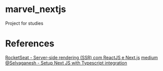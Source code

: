 # marvel_nextjs
Project for studies

# References
[RocketSeat - Server-side rendering (SSR) com ReactJS e Next.js](https://blog.rocketseat.com.br/ssr-nextjs-reactjs/)
[medium @Selvaganesh - Setup Next JS with Typescript integration](https://medium.com/@selvaganesh93/setup-next-js-with-typescript-integration-dece94e43cf5)